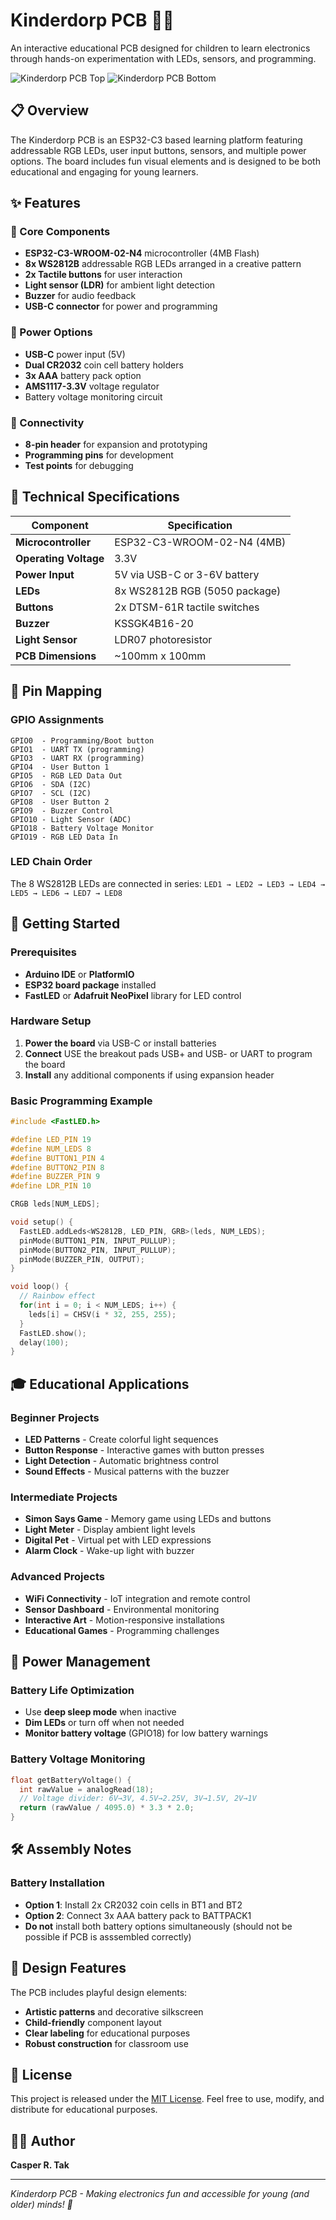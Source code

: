 # Kinderdorp PCB 🎨✨

An interactive educational PCB designed for children to learn electronics through hands-on experimentation with LEDs, sensors, and programming.

![Kinderdorp PCB Top](media/bottom.jpg)
![Kinderdorp PCB Bottom](media/top.jpg)

## 📋 Overview

The Kinderdorp PCB is an ESP32-C3 based learning platform featuring addressable RGB LEDs, user input buttons, sensors, and multiple power options. The board includes fun visual elements and is designed to be both educational and engaging for young learners.

## ✨ Features

### 🎯 Core Components
- **ESP32-C3-WROOM-02-N4** microcontroller (4MB Flash)
- **8x WS2812B** addressable RGB LEDs arranged in a creative pattern
- **2x Tactile buttons** for user interaction
- **Light sensor (LDR)** for ambient light detection
- **Buzzer** for audio feedback
- **USB-C connector** for power and programming

### 🔋 Power Options
- **USB-C** power input (5V)
- **Dual CR2032** coin cell battery holders
- **3x AAA** battery pack option
- **AMS1117-3.3V** voltage regulator
- Battery voltage monitoring circuit

### 🔌 Connectivity
- **8-pin header** for expansion and prototyping
- **Programming pins** for development
- **Test points** for debugging

## 🔧 Technical Specifications

| Component | Specification |
|-----------|---------------|
| **Microcontroller** | ESP32-C3-WROOM-02-N4 (4MB) |
| **Operating Voltage** | 3.3V |
| **Power Input** | 5V via USB-C or 3-6V battery |
| **LEDs** | 8x WS2812B RGB (5050 package) |
| **Buttons** | 2x DTSM-61R tactile switches |
| **Buzzer** | KSSGK4B16-20 |
| **Light Sensor** | LDR07 photoresistor |
| **PCB Dimensions** | ~100mm x 100mm |

## 📍 Pin Mapping

### GPIO Assignments
```
GPIO0  - Programming/Boot button
GPIO1  - UART TX (programming)
GPIO3  - UART RX (programming)  
GPIO4  - User Button 1
GPIO5  - RGB LED Data Out
GPIO6  - SDA (I2C)
GPIO7  - SCL (I2C)
GPIO8  - User Button 2
GPIO9  - Buzzer Control
GPIO10 - Light Sensor (ADC)
GPIO18 - Battery Voltage Monitor
GPIO19 - RGB LED Data In
```

### LED Chain Order
The 8 WS2812B LEDs are connected in series:
`LED1 → LED2 → LED3 → LED4 → LED5 → LED6 → LED7 → LED8`

## 🚀 Getting Started

### Prerequisites
- **Arduino IDE** or **PlatformIO**
- **ESP32 board package** installed
- **FastLED** or **Adafruit NeoPixel** library for LED control

### Hardware Setup
1. **Power the board** via USB-C or install batteries
2. **Connect** USE the breakout pads USB+ and USB- or UART to program the board
3. **Install** any additional components if using expansion header

### Basic Programming Example

```cpp
#include <FastLED.h>

#define LED_PIN 19
#define NUM_LEDS 8
#define BUTTON1_PIN 4
#define BUTTON2_PIN 8
#define BUZZER_PIN 9
#define LDR_PIN 10

CRGB leds[NUM_LEDS];

void setup() {
  FastLED.addLeds<WS2812B, LED_PIN, GRB>(leds, NUM_LEDS);
  pinMode(BUTTON1_PIN, INPUT_PULLUP);
  pinMode(BUTTON2_PIN, INPUT_PULLUP);
  pinMode(BUZZER_PIN, OUTPUT);
}

void loop() {
  // Rainbow effect
  for(int i = 0; i < NUM_LEDS; i++) {
    leds[i] = CHSV(i * 32, 255, 255);
  }
  FastLED.show();
  delay(100);
}
```

## 🎓 Educational Applications

### Beginner Projects
- **LED Patterns** - Create colorful light sequences
- **Button Response** - Interactive games with button presses
- **Light Detection** - Automatic brightness control
- **Sound Effects** - Musical patterns with the buzzer

### Intermediate Projects
- **Simon Says Game** - Memory game using LEDs and buttons
- **Light Meter** - Display ambient light levels
- **Digital Pet** - Virtual pet with LED expressions
- **Alarm Clock** - Wake-up light with buzzer

### Advanced Projects
- **WiFi Connectivity** - IoT integration and remote control
- **Sensor Dashboard** - Environmental monitoring
- **Interactive Art** - Motion-responsive installations
- **Educational Games** - Programming challenges

## 🔋 Power Management

### Battery Life Optimization
- Use **deep sleep mode** when inactive
- **Dim LEDs** or turn off when not needed
- **Monitor battery voltage** (GPIO18) for low battery warnings

### Battery Voltage Monitoring
```cpp
float getBatteryVoltage() {
  int rawValue = analogRead(18);
  // Voltage divider: 6V→3V, 4.5V→2.25V, 3V→1.5V, 2V→1V
  return (rawValue / 4095.0) * 3.3 * 2.0;
}
```

## 🛠️ Assembly Notes

### Battery Installation
- **Option 1**: Install 2x CR2032 coin cells in BT1 and BT2
- **Option 2**: Connect 3x AAA battery pack to BATTPACK1
- **Do not** install both battery options simultaneously (should not be possible if PCB is asssembled correctly)

## 🎨 Design Features

The PCB includes playful design elements:
- **Artistic patterns** and decorative silkscreen
- **Child-friendly** component layout
- **Clear labeling** for educational purposes
- **Robust construction** for classroom use

## 📄 License

This project is released under the [MIT License](LICENSE). Feel free to use, modify, and distribute for educational purposes.

## 👨‍💻 Author

**Casper R. Tak**

---

*Kinderdorp PCB - Making electronics fun and accessible for young (and older) minds! 🌟*
